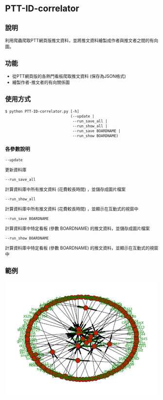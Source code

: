 # PTT-ID-correlator

## 說明
利用爬蟲爬取PTT網頁版推文資料，並將推文資料繪製成作者與推文者之間的有向圖。

## 功能
* 從PTT網頁版的各熱門看板爬取推文資料 (保存為JSON格式)
* 繪製作者-推文者的有向關係圖

## 使用方式
    $ python PTT-ID-correlator.py [-h]
                                  (--update |
                                   --run_save_all |
                                   --run_show_all |
                                   --run_save BOARDNAME |
                                   --run_show BOARDNAME)

### 各參數說明
    --update
更新資料庫

    --run_save_all
計算資料庫中所有推文資料 (花費較長時間) ，並儲存成圖片檔案

    --run_show_all
計算資料庫中所有推文資料 (花費較長時間) ，並顯示在互動式的視窗中

    --run_save BOARDNAME
計算資料庫中特定看板 (參數 BOARDNAME) 的推文資料，並儲存成圖片檔案

    --run_show BOARDNAME
計算資料庫中特定看板 (參數 BOARDNAME) 的推文資料，並顯示在互動式的視窗中

## 範例
![Example graph](./example.png)
